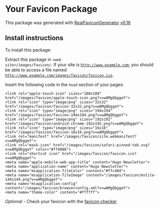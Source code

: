# Your Favicon Package

This package was generated with [RealFaviconGenerator](https://realfavicongenerator.net/) [v0.16](https://realfavicongenerator.net/change_log#v0.16)

## Install instructions

To install this package:

Extract this package in <code>&lt;web site&gt;/images/favicon/</code>. If your site is <code>http://www.example.com</code>, you should be able to access a file named <code>http://www.example.com/images/favicon/favicon.ico</code>.

Insert the following code in the `head` section of your pages:

    <link rel="apple-touch-icon" sizes="180x180" href="/images/favicon/apple-touch-icon.png?v=wAMgQbggeY">
    <link rel="icon" type="image/png" sizes="32x32" href="/images/favicon/favicon-32x32.png?v=wAMgQbggeY">
    <link rel="icon" type="image/png" sizes="194x194" href="/images/favicon/favicon-194x194.png?v=wAMgQbggeY">
    <link rel="icon" type="image/png" sizes="192x192" href="/images/favicon/android-chrome-192x192.png?v=wAMgQbggeY">
    <link rel="icon" type="image/png" sizes="16x16" href="/images/favicon/favicon-16x16.png?v=wAMgQbggeY">
    <link rel="manifest" href="/images/favicon/site.webmanifest?v=wAMgQbggeY">
    <link rel="mask-icon" href="/images/favicon/safari-pinned-tab.svg?v=wAMgQbggeY" color="#ff4088">
    <link rel="shortcut icon" href="/images/favicon/favicon.ico?v=wAMgQbggeY">
    <meta name="apple-mobile-web-app-title" content="Hugo Newsletter">
    <meta name="application-name" content="Hugo Newsletter">
    <meta name="msapplication-TileColor" content="#ffc40d">
    <meta name="msapplication-TileImage" content="/images/favicon/mstile-144x144.png?v=wAMgQbggeY">
    <meta name="msapplication-config" content="/images/favicon/browserconfig.xml?v=wAMgQbggeY">
    <meta name="theme-color" content="#ffffff">

*Optional* - Check your favicon with the [favicon checker](https://realfavicongenerator.net/favicon_checker)